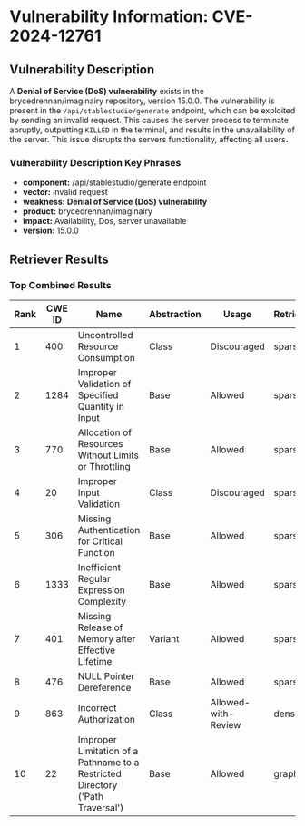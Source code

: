 # Vulnerability Information: CVE-2024-12761

## Vulnerability Description
A **Denial of Service (DoS) vulnerability** exists in the brycedrennan/imaginairy repository, version 15.0.0. The vulnerability is present in the `/api/stablestudio/generate` endpoint, which can be exploited by sending an invalid request. This causes the server process to terminate abruptly, outputting `KILLED` in the terminal, and results in the unavailability of the server. This issue disrupts the servers functionality, affecting all users.

### Vulnerability Description Key Phrases
- **component:** /api/stablestudio/generate endpoint
- **vector:** invalid request
- **weakness:** **Denial of Service (DoS) vulnerability**
- **product:** brycedrennan/imaginairy
- **impact:** Availability, Dos, server unavailable
- **version:** 15.0.0

## Retriever Results

### Top Combined Results

| Rank | CWE ID | Name | Abstraction | Usage  | Retrievers | Individual Scores |
|------|--------|------|-------------|-------|------------|-------------------|
| 1 | 400 | Uncontrolled Resource Consumption | Class | Discouraged | sparse | 0.393 |
| 2 | 1284 | Improper Validation of Specified Quantity in Input | Base | Allowed | sparse | 0.385 |
| 3 | 770 | Allocation of Resources Without Limits or Throttling | Base | Allowed | sparse | 0.379 |
| 4 | 20 | Improper Input Validation | Class | Discouraged | sparse | 0.372 |
| 5 | 306 | Missing Authentication for Critical Function | Base | Allowed | sparse | 0.367 |
| 6 | 1333 | Inefficient Regular Expression Complexity | Base | Allowed | sparse | 0.366 |
| 7 | 401 | Missing Release of Memory after Effective Lifetime | Variant | Allowed | sparse | 0.362 |
| 8 | 476 | NULL Pointer Dereference | Base | Allowed | sparse | 0.362 |
| 9 | 863 | Incorrect Authorization | Class | Allowed-with-Review | dense | 0.493 |
| 10 | 22 | Improper Limitation of a Pathname to a Restricted Directory ('Path Traversal') | Base | Allowed | graph | 0.002 |

